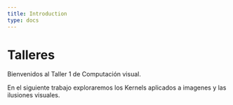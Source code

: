 ```yaml
---
title: Introduction
type: docs
---
```


# Talleres

Bienvenidos al  Taller 1  de Computación visual.

En el siguiente trabajo exploraremos los Kernels aplicados a imagenes y las ilusiones visuales.